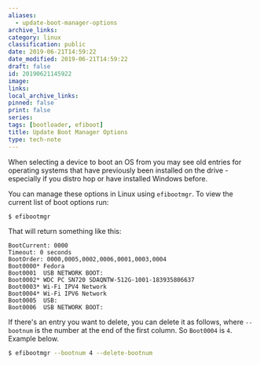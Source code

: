 ```yaml
---
aliases:
  - update-boot-manager-options
archive_links: 
category: linux
classification: public
date: 2019-06-21T14:59:22
date_modified: 2019-06-21T14:59:22
draft: false
id: 20190621145922
image: 
links: 
local_archive_links: 
pinned: false
print: false
series: 
tags: [bootloader, efiboot]
title: Update Boot Manager Options
type: tech-note
---
```


When selecting a device to boot an OS from you may see old entries for operating systems that have previously been installed on the drive - especially if you distro hop or have installed Windows before.

You can manage these options in Linux using `efibootmgr`. To view the current list of boot options run:

``` sh
$ efibootmgr
```

That will return something like this:

```text
BootCurrent: 0000
Timeout: 0 seconds
BootOrder: 0000,0005,0002,0006,0001,0003,0004
Boot0000* Fedora
Boot0001  USB NETWORK BOOT:
Boot0002* WDC PC SN720 SDAQNTW-512G-1001-183935806637
Boot0003* Wi-Fi IPV4 Network
Boot0004* Wi-Fi IPV6 Network
Boot0005  USB:
Boot0006  USB NETWORK BOOT:
```

If there's an entry you want to delete, you can delete it as follows, where `--bootnum` is the number at the end of the first column. So `Boot0004` is `4`. Example below.

``` sh
$ efibootmgr --bootnum 4 --delete-bootnum
```